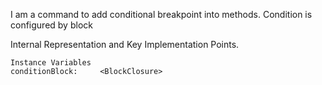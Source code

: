 I am a command to add conditional breakpoint into methods.
Condition is configured by block
 
Internal Representation and Key Implementation Points.

    Instance Variables
	conditionBlock:		<BlockClosure>
